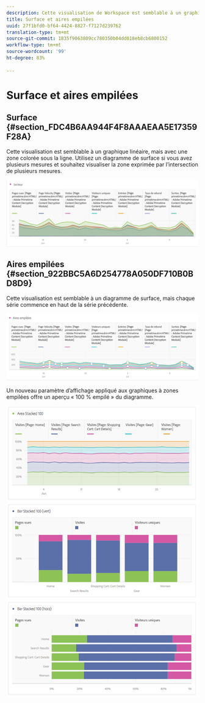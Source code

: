 ```yaml
---
description: Cette visualisation de Workspace est semblable à un graphique linéaire, mais avec une zone colorée sous la ligne.
title: Surface et aires empilées
uuid: 27f1bfd0-bf64-4424-8827-f7127d239762
translation-type: tm+mt
source-git-commit: 1835f9063809cc780350b04dd018eb8cb6800152
workflow-type: tm+mt
source-wordcount: '99'
ht-degree: 83%

---
```



# Surface et aires empilées

## Surface {#section_FDC4B6AA944F4F8AAAEAA5E17359F28A}

Cette visualisation est semblable à un graphique linéaire, mais avec une zone colorée sous la ligne. Utilisez un diagramme de surface si vous avez plusieurs mesures et souhaitez visualiser la zone exprimée par l’intersection de plusieurs mesures.

![](assets/area.png)

## Aires empilées {#section_922BBC5A6D254778A050DF710B0BD8D9}

Cette visualisation est semblable à un diagramme de surface, mais chaque série commence en haut de la série précédente.

![](assets/area-stacked.png)

Un nouveau paramètre d’affichage appliqué aux graphiques à zones empilées offre un aperçu « 100 % empilé » du diagramme.

![](assets/areastacked100.png)

